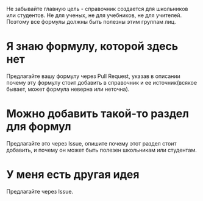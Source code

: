 Не забывайте главную цель - справочник создается для школьников или студентов. Не для ученых, не для учебников, не для учителей. Поэтому все формулы должны быть полезны этим группам лиц. 

# Я знаю формулу, которой здесь нет

Предлагайте вашу формулу через Pull Request, указав в описании почему эту формулу стоит добавить в справочник и ее источник(всякое бывает, может формула неверна или неточна). 

# Можно добавить такой-то раздел для формул

Предлагайте это через Issue, опишите почему этот раздел стоит добавить, и почему он может быть полезен школьникам или студентам. 

# У меня есть другая идея

Предлагайте через Issue.